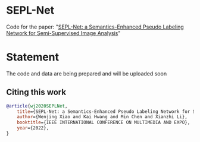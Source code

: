 # SEPL-Net
Code for the paper: "[SEPL-Net: a Semantics-Enhanced Pseudo Labeling Network for Semi-Supervised Image Analysis](https://XX)"

# Statement
The code and data are being prepared and will be uploaded soon

## Citing this work

```bibtex
@article{wj2020SEPLNet,
    title={SEPL-Net: a Semantics-Enhanced Pseudo Labeling Network for Semi-Supervised Image Analysis},
    author={Wenjing Xiao and Kai Hwang and Min Chen and Xianzhi Li},
    booktitle={IEEE INTERNATIONAL CONFERENCE ON MULTIMEDIA AND EXPO},
    year={2022},
}
